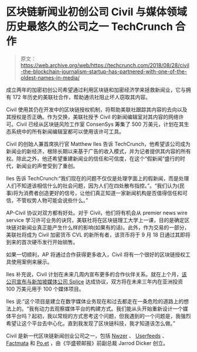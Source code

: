# 区块链新闻业初创公司 Civil 与媒体领域历史最悠久的公司之一 TechCrunch 合作

> 原文：<https://web.archive.org/web/https://techcrunch.com/2018/08/28/civil-the-blockchain-journalism-startup-has-partnered-with-one-of-the-oldest-names-in-media/>

成立两年的加密初创公司希望通过利用区块链和加密经济学来拯救新闻业，它与拥有 172 年历史的美联社合作，帮助通讯社阻止坏人窃取其内容。

Civil 使用其仍在开发中的区块链授权机制，将帮助美联社跟踪其内容的去向以及其授权是否正确。作为交换，美联社授予 Civil 的新闻编辑室对其内容的网络许可。Civil 已经从区块链风险工作室 ConsenSys 筹集了 500 万美元，计划在其生态系统中的所有新闻编辑室都可以使用该许可工具。

Civil 的创始人兼首席执行官 Matthew Iles 告诉 TechCrunch，他希望该公司成为新闻业的新经济，根除长期以来基于广告的收入模式，并为记者提供其内容的所有权。除此之外，他还希望重建新闻业的信任和可信度，在这个“假新闻”盛行的时代，新闻业的声誉受到了重创。

Iles 告诉 TechCrunch:“我们现在的问题不仅仅是处理字面上的假新闻，而是处理人们不知道该相信什么的社会问题，因为人们在四处散布指控。”。“我们认为(民事)将为消费者创造更好的信号，让他们真正知道一家新闻机构是否值得信任和可信，不管权势人物可能会说些什么。”

AP-Civil 协议对双方都有好处。对于 Civil，他们将有机会从 premier news wire service 学习许可业务的诀窍，美联社将在区块链理工大学上一课，目的是确定区块链对新闻业真正能产生什么样的影响(如果有的话)。此外，作为交易的一部分，美联社将成为 Civil 加密货币 CVL 的新所有者，该货币将于 9 月 18 日通过其即将到来的首次硬币发行开始销售。

如果一切顺利，AP 将通过合作获得更多收入，Civil 将有一个很好的区块链授权工具使用案例来展示。

Iles 补充说，Civil 计划在未来几周内宣布更多的合作伙伴关系。就在上个月，[该公司宣布与新加坡媒体公司 Splice](https://web.archive.org/web/20221230133634/https://techcrunch.com/2018/07/30/blockchain-media-project-civil-turns-to-asia/) 达成协议，双方将在未来三年内在亚洲投资 100 万美元用于 100 个媒体项目。

Iles 说:“这个项目是建立在数字媒体业务现在和过去都走在一条危险的道路上的想法上的。“我有动力去观察媒体平台的构建方式。我们能从头开始重新设计一个媒体平台吗？起初，我以常规的方式思考这个问题，但我遇到的一个问题是，我强烈希望让这个平台去中心化。直到我发现了区块链科技，我才知道该怎么做。”

Civil 是新一代区块链新闻创业公司之一，包括 [Nwzer](https://web.archive.org/web/20221230133634/http://www.nwzer.com/) 、 [Userfeeds](https://web.archive.org/web/20221230133634/https://userfeeds.io/) 、 [Factmata](https://web.archive.org/web/20221230133634/https://factmata.com/) 和 [Po.et](https://web.archive.org/web/20221230133634/https://www.po.et/) ，由《华盛顿邮报》前副总裁 Jarrod Dicker 创立。